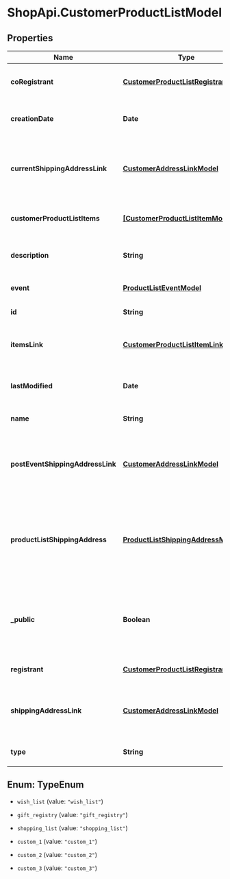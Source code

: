 # ShopApi.CustomerProductListModel

## Properties
Name | Type | Description | Notes
------------ | ------------- | ------------- | -------------
**coRegistrant** | [**CustomerProductListRegistrantModel**](CustomerProductListRegistrantModel.md) | The coRegistrant of this product list. | [optional] 
**creationDate** | **Date** | Returns the value of attribute &#39;creationDate&#39;. | [optional] 
**currentShippingAddressLink** | [**CustomerAddressLinkModel**](CustomerAddressLinkModel.md) | The resource link to the current shipping address of this customer product list. | [optional] 
**customerProductListItems** | [**[CustomerProductListItemModel]**](CustomerProductListItemModel.md) | The list of customer product list items. | [optional] 
**description** | **String** | The description of this product list. | [optional] 
**event** | [**ProductListEventModel**](ProductListEventModel.md) | The event of this product list. | [optional] 
**id** | **String** | The id of this product list. | [optional] 
**itemsLink** | [**CustomerProductListItemLinkModel**](CustomerProductListItemLinkModel.md) | The resource link to the items of this customer product list. | [optional] 
**lastModified** | **Date** | Returns the value of attribute &#39;lastModified&#39;. | [optional] 
**name** | **String** | The name of this product list. | [optional] 
**postEventShippingAddressLink** | [**CustomerAddressLinkModel**](CustomerAddressLinkModel.md) | The resource link to the post event shipping address of this customer product list. | [optional] 
**productListShippingAddress** | [**ProductListShippingAddressModel**](ProductListShippingAddressModel.md) | The abbreviated shipping address of this product list representing what anonymous user can see. | [optional] 
**_public** | **Boolean** | Indicates whether the owner made this product list available for access by other customers. | [optional] 
**registrant** | [**CustomerProductListRegistrantModel**](CustomerProductListRegistrantModel.md) | The registrant of this product list. | [optional] 
**shippingAddressLink** | [**CustomerAddressLinkModel**](CustomerAddressLinkModel.md) | The resource link to the shipping address of this customer product list. | [optional] 
**type** | **String** | The type of the product list. | [optional] 


<a name="TypeEnum"></a>
## Enum: TypeEnum


* `wish_list` (value: `"wish_list"`)

* `gift_registry` (value: `"gift_registry"`)

* `shopping_list` (value: `"shopping_list"`)

* `custom_1` (value: `"custom_1"`)

* `custom_2` (value: `"custom_2"`)

* `custom_3` (value: `"custom_3"`)




